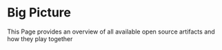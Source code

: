 # Big Picture
This Page provides an overview of all available open source artifacts and how they play together
